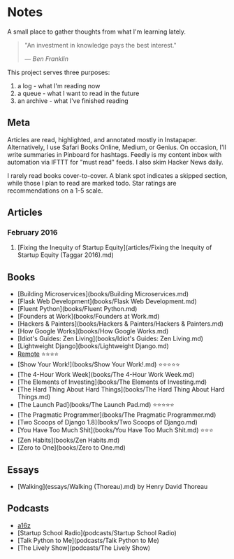 # Notes

A small place to gather thoughts from what I'm learning lately.

> "An investment in knowledge pays the best interest."
>
> &mdash; <cite>Ben Franklin</cite>

This project serves three purposes:

1. a log - what I'm reading now
2. a queue - what I want to read in the future
3. an archive - what I've finished reading

## Meta

Articles are read, highlighted, and annotated mostly in Instapaper.  Alternatively, I use Safari Books Online, Medium, or Genius.  On occasion, I'll write summaries in Pinboard for hashtags.  Feedly is my content inbox with automation via IFTTT for "must read" feeds.  I also skim Hacker News daily.

I rarely read books cover-to-cover.  A blank spot indicates a skipped section, while those I plan to read are marked todo.  Star ratings are recommendations on a 1-5 scale.

## Articles

### February 2016

1. [Fixing the Inequity of Startup Equity](articles/Fixing the Inequity of Startup Equity (Taggar 2016).md)

## Books

- [Building Microservices](books/Building Microservices.md)
- [Flask Web Development](books/Flask Web Development.md)
- [Fluent Python](books/Fluent Python.md)
- [Founders at Work](books/Founders at Work.md)
- [Hackers & Painters](books/Hackers & Painters/Hackers & Painters.md)
- [How Google Works](books/How Google Works.md)
- [Idiot's Guides: Zen Living](books/Idiot's Guides: Zen Living.md)
- [Lightweight Django](books/Lightweight Django.md)
- [Remote](books/Remote.md) ⭐⭐⭐⭐
- [Show Your Work!](books/Show Your Work!.md) ⭐⭐⭐⭐⭐
- [The 4-Hour Work Week](books/The 4-Hour Work Week.md)
- [The Elements of Investing](books/The Elements of Investing.md)
- [The Hard Thing About Hard Things](books/The Hard Thing About Hard Things.md)
- [The Launch Pad](books/The Launch Pad.md) ⭐⭐⭐⭐⭐
- [The Pragmatic Programmer](books/The Pragmatic Programmer.md)
- [Two Scoops of Django 1.8](books/Two Scoops of Django.md)
- [You Have Too Much Shit](books/You Have Too Much Shit.md) ⭐⭐⭐
- [Zen Habits](books/Zen Habits.md)
- [Zero to One](books/Zero to One.md)

## Essays

- [Walking](essays/Walking (Thoreau).md) by Henry David Thoreau

## Podcasts

- [a16z](podcasts/a16z)
- [Startup School Radio](podcasts/Startup School Radio)
- [Talk Python to Me](podcasts/Talk Python to Me)
- [The Lively Show](podcasts/The Lively Show)
